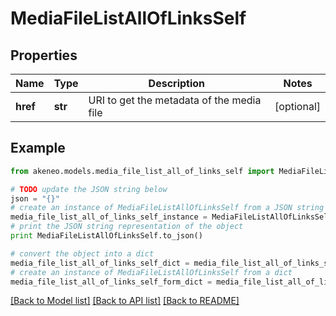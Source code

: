 # MediaFileListAllOfLinksSelf


## Properties
Name | Type | Description | Notes
------------ | ------------- | ------------- | -------------
**href** | **str** | URI to get the metadata of the media file | [optional] 

## Example

```python
from akeneo.models.media_file_list_all_of_links_self import MediaFileListAllOfLinksSelf

# TODO update the JSON string below
json = "{}"
# create an instance of MediaFileListAllOfLinksSelf from a JSON string
media_file_list_all_of_links_self_instance = MediaFileListAllOfLinksSelf.from_json(json)
# print the JSON string representation of the object
print MediaFileListAllOfLinksSelf.to_json()

# convert the object into a dict
media_file_list_all_of_links_self_dict = media_file_list_all_of_links_self_instance.to_dict()
# create an instance of MediaFileListAllOfLinksSelf from a dict
media_file_list_all_of_links_self_form_dict = media_file_list_all_of_links_self.from_dict(media_file_list_all_of_links_self_dict)
```
[[Back to Model list]](../README.md#documentation-for-models) [[Back to API list]](../README.md#documentation-for-api-endpoints) [[Back to README]](../README.md)


